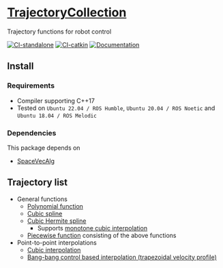 # [TrajectoryCollection](https://github.com/isri-aist/TrajectoryCollection)
Trajectory functions for robot control

[![CI-standalone](https://github.com/isri-aist/TrajectoryCollection/actions/workflows/ci-standalone.yaml/badge.svg)](https://github.com/isri-aist/TrajectoryCollection/actions/workflows/ci-standalone.yaml)
[![CI-catkin](https://github.com/isri-aist/TrajectoryCollection/actions/workflows/ci-catkin.yaml/badge.svg)](https://github.com/isri-aist/TrajectoryCollection/actions/workflows/ci-colcon.yaml)
[![Documentation](https://img.shields.io/badge/doxygen-online-brightgreen?logo=read-the-docs&style=flat)](https://isri-aist.github.io/TrajectoryCollection/)

## Install

### Requirements
- Compiler supporting C++17
- Tested on `Ubuntu 22.04 / ROS Humble`, `Ubuntu 20.04 / ROS Noetic` and `Ubuntu 18.04 / ROS Melodic` 

### Dependencies
This package depends on
- [SpaceVecAlg](https://github.com/jrl-umi3218/SpaceVecAlg)

## Trajectory list
- General functions
  - [Polynomial function](https://isri-aist.github.io/TrajectoryCollection/doxygen/classTrajColl_1_1Polynomial.html#details)
  - [Cubic spline](https://isri-aist.github.io/TrajectoryCollection/doxygen/classTrajColl_1_1CubicSpline.html#details)
  - [Cubic Hermite spline](https://isri-aist.github.io/TrajectoryCollection/doxygen/classTrajColl_1_1CubicHermiteSpline.html#details)
    - Supports [monotone cubic interpolation](https://isri-aist.github.io/TrajectoryCollection/doxygen/classTrajColl_1_1CubicHermiteSpline.html#a16e338fa43dfa5abc78b3103a7bf28db)
  - [Piecewise function](https://isri-aist.github.io/TrajectoryCollection/doxygen/classTrajColl_1_1PiecewiseFunc.html#details) consisting of the above functions
- Point-to-point interpolations
  - [Cubic interpolation](https://isri-aist.github.io/TrajectoryCollection/doxygen/classTrajColl_1_1CubicInterpolator.html#details)
  - [Bang-bang control based interpolation (trapezoidal velocity profile)](https://isri-aist.github.io/TrajectoryCollection/doxygen/classTrajColl_1_1BangBangInterpolator.html#details)
